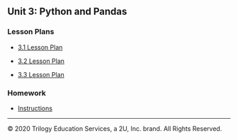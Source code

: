 ## Unit 3: Python and Pandas

### Lesson Plans

* [3.1 Lesson Plan](1/LessonPlan.md)

* [3.2 Lesson Plan](2/LessonPlan.md)

* [3.3 Lesson Plan](3/LessonPlan.md)

### Homework

* [Instructions](../../02-Homework/04-Pandas/Instructions/README.md)

---

© 2020 Trilogy Education Services, a 2U, Inc. brand. All Rights Reserved.

